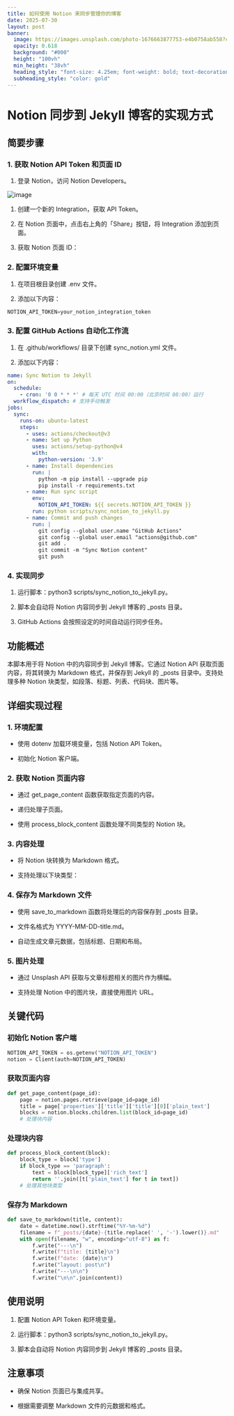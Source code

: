 ```yaml
---
title: 如何使用 Notion 来同步管理你的博客
date: 2025-07-30
layout: post
banner:
  image: https://images.unsplash.com/photo-1676663877753-e4b0758ab558?crop=entropy&cs=tinysrgb&fit=max&fm=jpg&ixid=M3w2OTIwMzJ8MHwxfHJhbmRvbXx8fHx8fHx8fDE3NTM4NDA4NDJ8&ixlib=rb-4.1.0&q=80&w=1080
  opacity: 0.618
  background: "#000"
  height: "100vh"
  min_height: "38vh"
  heading_style: "font-size: 4.25em; font-weight: bold; text-decoration: underline"
  subheading_style: "color: gold"
---
```


# Notion 同步到 Jekyll 博客的实现方式

## 简要步骤

### 1. 获取 Notion API Token 和页面 ID

1. 登录 Notion，访问 Notion Developers。

![image](https://prod-files-secure.s3.us-west-2.amazonaws.com/a7a0cc5a-89b9-4cda-8686-1fba0ca52f40/d19c1afe-dea5-4312-9333-786b0ba83054/image.png?X-Amz-Algorithm=AWS4-HMAC-SHA256&X-Amz-Content-Sha256=UNSIGNED-PAYLOAD&X-Amz-Credential=ASIAZI2LB4667MIXPCBY%2F20250730%2Fus-west-2%2Fs3%2Faws4_request&X-Amz-Date=20250730T020042Z&X-Amz-Expires=3600&X-Amz-Security-Token=IQoJb3JpZ2luX2VjEIr%2F%2F%2F%2F%2F%2F%2F%2F%2F%2FwEaCXVzLXdlc3QtMiJIMEYCIQD7osP%2B07wrcG5Yi%2BWwADyyPQHoL%2FnPqHfOgbDZffsYUwIhAOWoWnUTT36KK%2BAyiwcQqAePby509JMYeVz%2B8xi9CDNHKogECLP%2F%2F%2F%2F%2F%2F%2F%2F%2F%2FwEQABoMNjM3NDIzMTgzODA1Igz0cnzFkIl7Csm%2FWiQq3AODxlETWHgJ9VtOdG7O6oWkcHbx5qCZNP61ad5IoVOIzc%2FupOHofYAQIsHGQndYOCKb7f3E7seRPPor7N%2BKNIR0qpYWmYvPXKyvYZshyLZED9RSWV%2FguyGDws08L55ccbD34weCEVboCNfrwK3jW7zqxWWYEzSVetzZuC8MFxwrDnZLsrCctk8xyvbAB8TC0WHwGTbJtGyqHKfqFZRsmthO3Kidzd8rcaaYE4BI2ntU3I7Q4hXroEpIW8NpUSAzC1VtQHEfLA9TMlqyP4lYSb7nvlg4fa7y7BQMLZFFB3Xt%2FxsMHRdAtIWNl3%2F1%2By9zSqq4jPstvnalaTBGcpPcrUxDBvHtZniVLOYy7Tfv4WxtUUUf%2Bchpqbv%2BdSRrRYNJiox7z%2BRvtv5%2BDT6%2FWceXzVs11%2FTpB5Y2xgjguqsFYB0lsMuvuHztX8Xnc6HIHTxPLONw5CN1HhuzdBdyG8SkdVsLUDkdMPz8mZQB42kFTeORAqRotIkmEvS2f8J%2B9JE2%2FLwuR%2BvNJ81SimpM1Kto0Mf54hK0tJAhiFwgezLzSh1wWx%2B3zabA%2BrnMVEuIApYGiUj3WKYi6DJrVixo1OSALgsiN1T4Z7IlJlLP2ZuauAVWbL6FzLz6lLj%2B1cBMzzCf86XEBjqkASGOWEmqH6jXpYUhdaja8mL%2BpVkLwYfFUb%2BdKDzAZSnLSNAGPf7Y82osWO%2F6P13RC2PuuyYCMvUpveY7BVCLNNDYZLwWfjc5%2F9KI4g5%2F11pWThJ2uqEPP0bYIkPDoGK5vOFYWbap6uxETV7%2F10160plltFZQLFct0MWrMKCquW%2BFXYeZDx9ZKA4NUpblq8B9%2FzhjKFJ%2BNwMqZW3Y2SwToTx7ezXF&X-Amz-Signature=59bbae74f61aa7000b224529f01d4be1535b4d531c6ab730002cf340f3790a3d&X-Amz-SignedHeaders=host&x-amz-checksum-mode=ENABLED&x-id=GetObject)

1. 创建一个新的 Integration，获取 API Token。

1. 在 Notion 页面中，点击右上角的「Share」按钮，将 Integration 添加到页面。

1. 获取 Notion 页面 ID：


### 2. 配置环境变量

1. 在项目根目录创建 .env 文件。

1. 添加以下内容：

```javascript
NOTION_API_TOKEN=your_notion_integration_token
```

### 3. 配置 GitHub Actions 自动化工作流

1. 在 .github/workflows/ 目录下创建 sync_notion.yml 文件。

1. 添加以下内容：

```yaml
name: Sync Notion to Jekyll
on:
  schedule:
    - cron: '0 0 * * *' # 每天 UTC 时间 00:00（北京时间 08:00）运行
  workflow_dispatch: # 支持手动触发
jobs:
  sync:
    runs-on: ubuntu-latest
    steps:
      - uses: actions/checkout@v3
      - name: Set up Python
        uses: actions/setup-python@v4
        with:
          python-version: '3.9'
      - name: Install dependencies
        run: |
          python -m pip install --upgrade pip
          pip install -r requirements.txt
      - name: Run sync script
        env:
          NOTION_API_TOKEN: ${{ secrets.NOTION_API_TOKEN }}
        run: python scripts/sync_notion_to_jekyll.py
      - name: Commit and push changes
        run: |
          git config --global user.name "GitHub Actions"
          git config --global user.email "actions@github.com"
          git add .
          git commit -m "Sync Notion content"
          git push
```

### 4. 实现同步

1. 运行脚本：python3 scripts/sync_notion_to_jekyll.py。

1. 脚本会自动将 Notion 内容同步到 Jekyll 博客的 _posts 目录。

1. GitHub Actions 会按照设定的时间自动运行同步任务。

## 功能概述

本脚本用于将 Notion 中的内容同步到 Jekyll 博客。它通过 Notion API 获取页面内容，将其转换为 Markdown 格式，并保存到 Jekyll 的 _posts 目录中。支持处理多种 Notion 块类型，如段落、标题、列表、代码块、图片等。

## 详细实现过程

### 1. 环境配置

- 使用 dotenv 加载环境变量，包括 Notion API Token。

- 初始化 Notion 客户端。

### 2. 获取 Notion 页面内容

- 通过 get_page_content 函数获取指定页面的内容。

- 递归处理子页面。

- 使用 process_block_content 函数处理不同类型的 Notion 块。

### 3. 内容处理

- 将 Notion 块转换为 Markdown 格式。

- 支持处理以下块类型：


### 4. 保存为 Markdown 文件

- 使用 save_to_markdown 函数将处理后的内容保存到 _posts 目录。

- 文件名格式为 YYYY-MM-DD-title.md。

- 自动生成文章元数据，包括标题、日期和布局。

### 5. 图片处理

- 通过 Unsplash API 获取与文章标题相关的图片作为横幅。

- 支持处理 Notion 中的图片块，直接使用图片 URL。

## 关键代码

### 初始化 Notion 客户端

```python
NOTION_API_TOKEN = os.getenv("NOTION_API_TOKEN")
notion = Client(auth=NOTION_API_TOKEN)
```

### 获取页面内容

```python
def get_page_content(page_id):
    page = notion.pages.retrieve(page_id=page_id)
    title = page['properties']['title']['title'][0]['plain_text']
    blocks = notion.blocks.children.list(block_id=page_id)
    # 处理块内容
```

### 处理块内容

```python
def process_block_content(block):
    block_type = block['type']
    if block_type == 'paragraph':
        text = block[block_type]['rich_text']
        return ''.join([t['plain_text'] for t in text])
    # 处理其他块类型
```

### 保存为 Markdown

```python
def save_to_markdown(title, content):
    date = datetime.now().strftime("%Y-%m-%d")
    filename = f"_posts/{date}-{title.replace(' ', '-').lower()}.md"
    with open(filename, "w", encoding="utf-8") as f:
        f.write("---\n")
        f.write(f"title: {title}\n")
        f.write(f"date: {date}\n")
        f.write("layout: post\n")
        f.write("---\n\n")
        f.write("\n\n".join(content))
```

## 使用说明

1. 配置 Notion API Token 和环境变量。

1. 运行脚本：python3 scripts/sync_notion_to_jekyll.py。

1. 脚本会自动将 Notion 内容同步到 Jekyll 博客的 _posts 目录。

## 注意事项

- 确保 Notion 页面已与集成共享。

- 根据需要调整 Markdown 文件的元数据和格式。